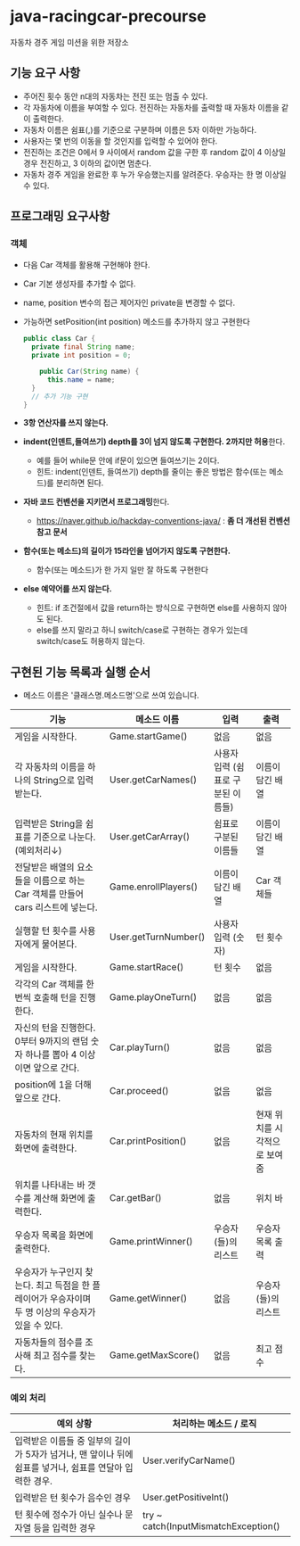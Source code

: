 # java-racingcar-precourse

자동차 경주 게임 미션을 위한 저장소

## 기능 요구 사항

- 주어진 횟수 동안 n대의 자동차는 전진 또는 멈출 수 있다.
- 각 자동차에 이름을 부여할 수 있다. 전진하는 자동차를 출력할 때 자동차 이름을 같이 출력한다.
- 자동차 이름은 쉼표(,)를 기준으로 구분하며 이름은 5자 이하만 가능하다.
- 사용자는 몇 번의 이동을 할 것인지를 입력할 수 있어야 한다.
- 전진하는 조건은 0에서 9 사이에서 random 값을 구한 후 random 값이 4 이상일 경우 전진하고, 3 이하의 값이면 멈춘다.
- 자동차 경주 게임을 완료한 후 누가 우승했는지를 알려준다. 우승자는 한 명 이상일 수 있다.

## 프로그래밍 요구사항

### 객체

* 다음 Car 객체를 활용해 구현해야 한다.

* Car 기본 생성자를 추가할 수 없다.

* name, position 변수의 접근 제어자인 private을 변경할 수 없다.

* 가능하면 setPosition(int position) 메소드를 추가하지 않고 구현한다

  ```java
  public class Car {
  	private final String name;
  	private int position = 0;
  
      public Car(String name) {
  		this.name = name;
  	}
  	// 추가 기능 구현
  }
  ```

* **3항 연산자를 쓰지 않는다.**

* **indent(인덴트,들여쓰기) depth를 3이 넘지 않도록 구현한다. 2까지만 허용**한다.

  - 예를 들어 while문 안에 if문이 있으면 들여쓰기는 2이다.
  - 힌트: indent(인덴트, 들여쓰기) depth를 줄이는 좋은 방법은 함수(또는 메소드)를 분리하면 된다.

* **자바 코드 컨벤션을 지키면서 프로그래밍**한다.

  * https://naver.github.io/hackday-conventions-java/ : **좀 더 개선된 컨벤션 참고 문서**

* **함수(또는 메소드)의 길이가 15라인을 넘어가지 않도록 구현한다.**

  * 함수(또는 메소드)가 한 가지 일만 잘 하도록 구현한다

* **else 예약어를 쓰지 않는다.**

  * 힌트: if 조건절에서 값을 return하는 방식으로 구현하면 else를 사용하지 않아도 된다.
  *  else를 쓰지 말라고 하니 switch/case로 구현하는 경우가 있는데 switch/case도 허용하지 않는다.

## 구현된 기능 목록과 실행 순서

* 메소드 이름은 '클래스명.메소드명'으로 쓰여 있습니다.

| 기능                                                         | 메소드 이름          | 입력                               | 출력                          |
| ------------------------------------------------------------ | -------------------- | ---------------------------------- | ----------------------------- |
| 게임을 시작한다.                                             | Game.startGame()     | 없음                               | 없음                          |
| 각 자동차의 이름을 하나의 String으로 입력받는다.             | User.getCarNames()   | 사용자 입력 (쉼표로 구분된 이름들) | 이름이 담긴 배열              |
| 입력받은 String을 쉼표를 기준으로 나눈다. (예외처리↓)        | User.getCarArray()   | 쉼표로 구분된 이름들               | 이름이 담긴 배열              |
| 전달받은 배열의 요소들을 이름으로 하는 Car 객체를 만들어 cars 리스트에 넣는다. | Game.enrollPlayers() | 이름이 담긴 배열                   | Car 객체들                    |
| 실행할 턴 횟수를 사용자에게 물어본다.                        | User.getTurnNumber() | 사용자 입력 (숫자)                 | 턴 횟수                       |
| 게임을 시작한다.                                             | Game.startRace()     | 턴 횟수                            | 없음                          |
| 각각의 Car 객체를 한 번씩 호출해 턴을 진행한다.              | Game.playOneTurn()   | 없음                               | 없음                          |
| 자신의 턴을 진행한다. 0부터 9까지의 랜덤 숫자 하나를 뽑아 4 이상이면 앞으로 간다. | Car.playTurn()       | 없음                               | 없음                          |
| position에 1을 더해 앞으로 간다.                             | Car.proceed()        | 없음                               | 없음                          |
| 자동차의 현재 위치를 화면에 출력한다.                        | Car.printPosition()  | 없음                               | 현재 위치를 시각적으로 보여줌 |
| 위치를 나타내는 바 갯수를 계산해 화면에 출력한다.            | Car.getBar()         | 없음                               | 위치 바                       |
| 우승자 목록을 화면에 출력한다.                               | Game.printWinner()   | 우승자(들)의 리스트                | 우승자 목록 출력              |
| 우승자가 누구인지 찾는다. 최고 득점을 한 플레이어가 우승자이며 두 명 이상의 우승자가 있을 수 있다. | Game.getWinner()     | 없음                               | 우승자(들)의 리스트           |
| 자동차들의 점수를 조사해 최고 점수를 찾는다.                 | Game.getMaxScore()   | 없음                               | 최고 점수                     |
### 예외 처리

| 예외 상황                                                    | 처리하는 메소드 / 로직               |
| ------------------------------------------------------------ | ------------------------------------ |
| 입력받은 이름들 중 일부의 길이가 5자가 넘거나, 맨 앞이나 뒤에 쉼표를 넣거나, 쉼표를 연달아 입력한 경우. | User.verifyCarName()                 |
| 입력받은 턴 횟수가 음수인 경우                               | User.getPositiveInt()                |
| 턴 횟수에 정수가 아닌 실수나 문자열 등을 입력한 경우         | try ~ catch(InputMismatchException() |
